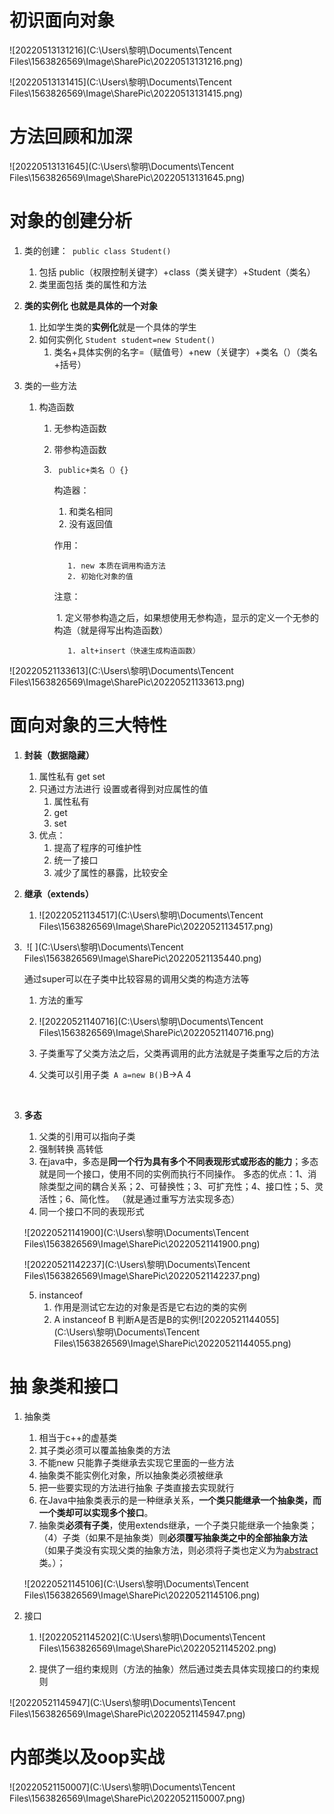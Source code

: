 # 初识面向对象



![20220513131216](C:\Users\黎明\Documents\Tencent Files\1563826569\Image\SharePic\20220513131216.png)





![20220513131415](C:\Users\黎明\Documents\Tencent Files\1563826569\Image\SharePic\20220513131415.png)











# 方法回顾和加深



![20220513131645](C:\Users\黎明\Documents\Tencent Files\1563826569\Image\SharePic\20220513131645.png)











# 对象的创建分析

1. 类的创建：` public class Student()` 

   1. 包括 public（权限控制关键字）+class（类关键字）+Student（类名）
   2. 类里面包括 类的属性和方法

2. **类的实例化 也就是具体的一个对象**

   1. 比如学生类的**实例化**就是一个具体的学生
   2. 如何实例化 `Student student=new Student()`
      1. 类名+具体实例的名字=（赋值号）+new（关键字）+类名（）（类名+括号）

3. 类的一些方法

   1. 构造函数

      1. 无参构造函数

      2. 带参构造函数 

      3. ` public+类名（）{}`

         构造器：

         1. 和类名相同
         2. 没有返回值

         作用：

         		1. new 本质在调用构造方法
           		2. 初始化对象的值

         注意：

         ​	1. 定义带参构造之后，如果想使用无参构造，显示的定义一个无参的构造（就是得写出构造函数）

           		1. alt+insert（快速生成构造函数）



![20220521133613](C:\Users\黎明\Documents\Tencent Files\1563826569\Image\SharePic\20220521133613.png)



# 面向对象的三大特性

1. **封装（数据隐藏）**
   1. 属性私有 get set
   2. 只通过方法进行 设置或者得到对应属性的值
      1. 属性私有
      2. get 
      3. set
   3. 优点：
      1. 提高了程序的可维护性
      2. 统一了接口
      3. 减少了属性的暴露，比较安全
2. **继承（extends）**
   1. ![20220521134517](C:\Users\黎明\Documents\Tencent Files\1563826569\Image\SharePic\20220521134517.png)



2. ​			![	](C:\Users\黎明\Documents\Tencent Files\1563826569\Image\SharePic\20220521135440.png)

   通过super可以在子类中比较容易的调用父类的构造方法等

   1. 方法的重写
   2. ![20220521140716](C:\Users\黎明\Documents\Tencent Files\1563826569\Image\SharePic\20220521140716.png)

   3. 子类重写了父类方法之后，父类再调用的此方法就是子类重写之后的方法

   4. 父类可以引用子类` A a=new B()`B->A
     4

​		

3. **多态**
   1. 父类的引用可以指向子类
   2. 强制转换 高转低
   3.  在java中，多态是**同一个行为具有多个不同表现形式或形态的能力**；多态就是同一个接口，使用不同的实例而执行不同操作。 多态的优点：1、消除类型之间的耦合关系；2、可替换性；3、可扩充性；4、接口性；5、灵活性；6、简化性。 （就是通过重写方法实现多态）
   4. 同一个接口不同的表现形式

   ![20220521141900](C:\Users\黎明\Documents\Tencent Files\1563826569\Image\SharePic\20220521141900.png)

   ![20220521142237](C:\Users\黎明\Documents\Tencent Files\1563826569\Image\SharePic\20220521142237.png)

   5. instanceof
      1.  作用是测试它左边的对象是否是它右边的类的实例 
      2. A instanceof B 判断A是否是B的实例![20220521144055](C:\Users\黎明\Documents\Tencent Files\1563826569\Image\SharePic\20220521144055.png)

# 抽 象类和接口

1. 抽象类

   1. 相当于c++的虚基类
   2. 其子类必须可以覆盖抽象类的方法
   3. 不能new 只能靠子类继承去实现它里面的一些方法 
   4.  抽象类不能实例化对象，所以抽象类必须被继承 
   5. 把一些要实现的方法进行抽象 子类直接去实现就行
   6.   在Java中抽象类表示的是一种继承关系，**一个类只能继承一个抽象类，而一个类却可以实现多个接口**。 
   7.  抽象类**必须有子类**，使用extends继承，一个子类只能继承一个抽象类；
      （4）子类（如果不是抽象类）则**必须覆写抽象类之中的全部抽象方法**（如果子类没有实现父类的抽象方法，则必须将子类也定义为为[abstract](https://so.csdn.net/so/search?q=abstract&spm=1001.2101.3001.7020)类。）； 

   ![20220521145106](C:\Users\黎明\Documents\Tencent Files\1563826569\Image\SharePic\20220521145106.png)

2. 接口

   1. ![20220521145202](C:\Users\黎明\Documents\Tencent Files\1563826569\Image\SharePic\20220521145202.png)

   2. 提供了一组约束规则（方法的抽象）然后通过类去具体实现接口的约束规则

![20220521145947](C:\Users\黎明\Documents\Tencent Files\1563826569\Image\SharePic\20220521145947.png)

# 内部类以及oop实战



![20220521150007](C:\Users\黎明\Documents\Tencent Files\1563826569\Image\SharePic\20220521150007.png)







